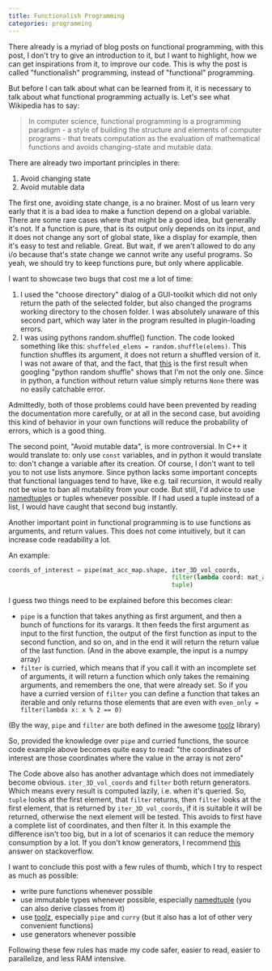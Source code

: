 ```yaml
--- 
title: Functionalish Programming
categories: programming
--- 
```


There already is a myriad of blog posts on functional programming, with this
post, I don't try to give an introduction to it, but I want to highlight, how
we can get inspirations from it, to improve our code. This is why the post is
called "functionalish" programming, instead of "functional" programming.

But before I can talk about what can be learned from it, it is necessary to
talk about what functional programming actually is. Let's see what Wikipedia
has to say:

> In computer science, functional programming is a programming paradigm - a style
> of building the structure and elements of computer programs - that treats
> computation as the evaluation of mathematical functions and avoids
> changing-state and mutable data.

There are already two important principles in there:

1. Avoid changing state
2. Avoid mutable data

The first one, avoiding state change, is a no brainer. Most of us learn very
early that it is a bad idea to make a function depend on a global variable.
There are some rare cases where that might be a good idea, but generally it's
not. If a function is pure, that is its output only depends on its input, and
it does not change any sort of global state, like a display for example, then
it's easy to test and reliable. Great. But wait, if we aren't allowed to do any
i/o because that's state change we cannot write any useful programs. So yeah,
we should try to keep functions pure, but only where applicable.

I want to showcase two bugs that cost me a lot of time:

1. I used the "choose directory" dialog of a GUI-toolkit which did not only return
   the path of the selected folder, but also changed the programs working
   directory to the chosen folder. I was absolutely unaware of this second part,
   which way later in the program resulted in plugin-loading errors. 
2. I was using pythons random.shuffle() function. The code looked something
   like this: `shuffeled_elems = random.shuffle(elems)`. This
   function shuffles its argument, it does not return a shuffled version of it.
   I was not aware of that, and the fact, that 
   [this](https://stackoverflow.com/questions/976882/shuffling-a-list-of-objects)
   is the first result when googling "python random shuffle" shows that I'm not
   the only one. Since in python, a function without return value simply returns
   `None` there was no easily catchable error.

Admittedly, both of those problems could have been prevented by reading the
documentation more carefully, or at all in the second case, but avoiding this
kind of behavior in your own functions will reduce the probability of errors,
which is a good thing. 

The second point, "Avoid mutable data", is more controversial. In C++ it would
translate to: only use `const` variables, and in python it would translate to:
don't change a variable after its creation. 
Of course, I don't want to tell you to not use lists anymore. Since python
lacks some important concepts that functional languages tend to have, like
e.g. tail recursion, it would really not be wise to ban all mutability from your
code. But still, I'd advice to use [namedtuple]s or tuples whenever possible.
If I had used a tuple instead of a list, I would have caught that second bug
instantly.

Another important point in functional programming is to use functions as
arguments, and return values. This does not come intuitively, but it can
increase code readability a lot.

An example:
```python
coords_of_interest = pipe(mat_acc_map.shape, iter_3D_vol_coords, 
                                             filter(lambda coord: mat_acc_map[coord] != 0), 
                                             tuple)
```

I guess two things need to be explained before this becomes clear:

* `pipe` is a function that takes anything as first argument, and then a bunch
of functions for its varargs. It then feeds the first argument as input to the
first function, the output of the first function as input to the second
function, and so on, and in the end it will return the return value of the last
function. (And in the above example, the input is a numpy array)
* `filter` is curried, which means that if you call it with an incomplete set
of arguments, it will return a function which only takes the remaining
arguments, and remembers the one, that were already set. So if you have a
curried version of `filter` you can define a function that takes an iterable
and only returns those elements that are even with 
`even_only = filter(lambda x: x % 2 == 0)`

(By the way, `pipe` and `filter` are both defined in the awesome [toolz] library)

So, provided the knowledge over `pipe` and curried functions, the source code
example above becomes quite easy to read: "the coordinates of interest are
those coordinates where the value in the array is not zero"

The Code above also has another advantage which does not immediately become obvious.
`iter_3D_vol_coords` and `filter` both return generators. Which means every
result is computed lazily, i.e. when it's queried. So, `tuple` looks at the
first element, that `filter` returns, then `filter` looks at the first element,
that is returned by `iter_3D_vol_coords`, if it is suitable it will be
returned, otherwise the next element will be tested. This avoids to first have
a complete list of coordinates, and then filter it. In this example the
difference isn't too big, but in a lot of scenarios it can reduce the memory
consumption by a lot. If you don't know generators, I recommend 
[this](https://stackoverflow.com/questions/231767/what-does-the-yield-keyword-do)
answer on stackoverflow.

I want to conclude this post with a few rules of thumb, which I try to respect
 as much as possible:

* write pure functions whenever possible
* use immutable types whenever possible, especially [namedtuple] (you can also
derive classes from it)
* use [toolz], especially `pipe` and `curry` (but it also has a lot of other
very convenient functions)
* use generators whenever possible

Following these few rules has made my code safer, easier to read, easier to
parallelize, and less RAM intensive.

[toolz]: https://toolz.readthedocs.io/en/latest/index.html
[namedtuple]: https://docs.python.org/3.7/library/collections.html#collections.namedtuple
